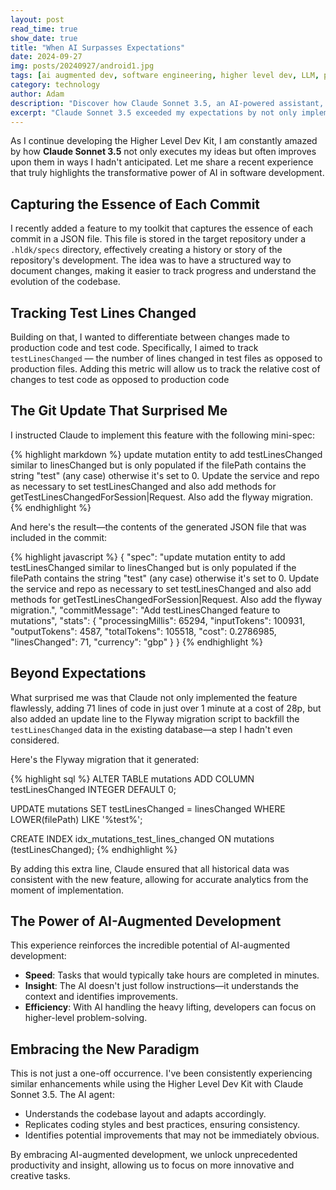 ```yaml
---
layout: post
read_time: true
show_date: true
title: "When AI Surpasses Expectations"
date: 2024-09-27
img: posts/20240927/android1.jpg
tags: [ai augmented dev, software engineering, higher level dev, LLM, productivity, coding]
category: technology
author: Adam
description: "Discover how Claude Sonnet 3.5, an AI-powered assistant, enhances software development by not just following instructions but making insightful improvements. A deep dive into AI-augmented development and its impact on productivity."
excerpt: "Claude Sonnet 3.5 exceeded my expectations by not only implementing features in my Higher Level Dev Kit but also improving them with unexpected optimizations. Here's how AI is transforming software development by increasing speed, insight, and efficiency."
---
```

As I continue developing the Higher Level Dev Kit, I am constantly amazed by how **Claude Sonnet 3.5** not only executes my ideas but often improves upon them in ways I hadn't anticipated. Let me share a recent experience that truly highlights the transformative power of AI in software development.

## Capturing the Essence of Each Commit

I recently added a feature to my toolkit that captures the essence of each commit in a JSON file. This file is stored in the target repository under a `.hldk/specs` directory, effectively creating a history or story of the repository's development. The idea was to have a structured way to document changes, making it easier to track progress and understand the evolution of the codebase.

## Tracking Test Lines Changed

Building on that, I wanted to differentiate between changes made to production code and test code. Specifically, I aimed to track `testLinesChanged` — the number of lines changed in test files as opposed to production files. Adding this metric will allow us to track the relative cost of changes to test code as opposed to production code

## The Git Update That Surprised Me

I instructed Claude to implement this feature with the following mini-spec:

{% highlight markdown %}
update mutation entity to add testLinesChanged similar to linesChanged but 
is only populated if the filePath contains the string "test" (any case) 
otherwise it's set to 0. Update the service and repo as necessary to set 
testLinesChanged and also add methods for getTestLinesChangedForSession|Request. 
Also add the flyway migration.
{% endhighlight %}

 And here's the result—the contents of the generated JSON file that was included in the commit:

{% highlight javascript %}
{
  "spec": "update mutation entity to add testLinesChanged similar to linesChanged but is only populated if the filePath contains the string \"test\" (any case) otherwise it's set to 0. Update the service and repo as necessary to set testLinesChanged and also add methods for getTestLinesChangedForSession|Request. Also add the flyway migration.",
  "commitMessage": "Add testLinesChanged feature to mutations",
  "stats": {
    "processingMillis": 65294,
    "inputTokens": 100931,
    "outputTokens": 4587,
    "totalTokens": 105518,
    "cost": 0.2786985,
    "linesChanged": 71,
    "currency": "gbp"
  }
}
{% endhighlight %}

## Beyond Expectations

What surprised me was that Claude not only implemented the feature flawlessly, adding 71 lines of code in just over 1 minute at a cost of 28p, but also added an update line to the Flyway migration script to backfill the `testLinesChanged` data in the existing database—a step I hadn't even considered.

Here's the Flyway migration that it generated:

{% highlight sql %}
ALTER TABLE mutations ADD COLUMN testLinesChanged INTEGER DEFAULT 0;

UPDATE mutations SET testLinesChanged = linesChanged WHERE LOWER(filePath) LIKE '%test%';

CREATE INDEX idx_mutations_test_lines_changed ON mutations (testLinesChanged);
{% endhighlight %}

By adding this extra line, Claude ensured that all historical data was consistent with the new feature, allowing for accurate analytics from the moment of implementation.

## The Power of AI-Augmented Development

This experience reinforces the incredible potential of AI-augmented development:

- **Speed**: Tasks that would typically take hours are completed in minutes.
- **Insight**: The AI doesn't just follow instructions—it understands the context and identifies improvements.
- **Efficiency**: With AI handling the heavy lifting, developers can focus on higher-level problem-solving.

## Embracing the New Paradigm

This is not just a one-off occurrence. I've been consistently experiencing similar enhancements while using the Higher Level Dev Kit with Claude Sonnet 3.5. The AI agent:

- Understands the codebase layout and adapts accordingly.
- Replicates coding styles and best practices, ensuring consistency.
- Identifies potential improvements that may not be immediately obvious.

By embracing AI-augmented development, we unlock unprecedented productivity and insight, allowing us to focus on more innovative and creative tasks.
